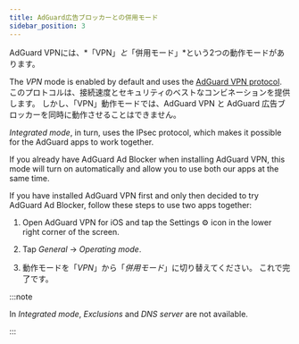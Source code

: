 ```yaml
---
title: AdGuard広告ブロッカーとの併用モード
sidebar_position: 3
---
```


AdGuard VPNには、*「VPN」*と*「併用モード」*という2つの動作モードがあります。

The *VPN* mode is enabled by default and uses the [AdGuard VPN protocol](/general/adguard-vpn-protocol). このプロトコルは、接続速度とセキュリティのベストなコンビネーションを提供します。 しかし、「VPN」動作モードでは、AdGuard VPN と AdGuard 広告ブロッカーを同時に動作させることはできません。

*Integrated mode*, in turn, uses the IPsec protocol, which makes it possible for the AdGuard apps to work together.

If you already have AdGuard Ad Blocker when installing AdGuard VPN, this mode will turn on automatically and allow you to use both our apps at the same time.

If you have installed AdGuard VPN first and only then decided to try AdGuard Ad Blocker, follow these steps to use two apps together:

1. Open AdGuard VPN for iOS and tap the Settings ⚙ icon in the lower right corner of the screen.

2. Tap *General* → *Operating mode*.

3. 動作モードを「*VPN*」から「*併用モード*」に切り替えてください。 これで完了です。

:::note

In *Integrated mode*, *Exclusions* and *DNS server* are not available.

:::
